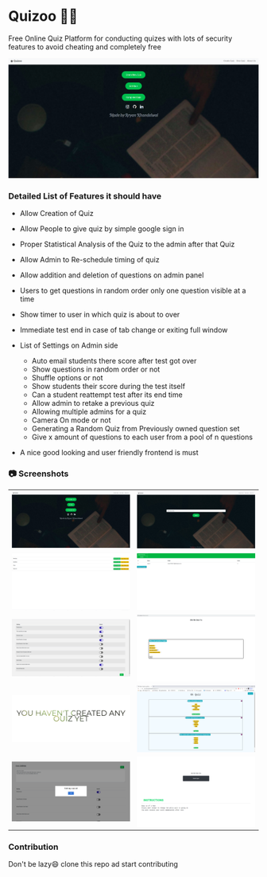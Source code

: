 # Quizoo :green_book::closed_book:
Free Online Quiz Platform for conducting quizes with lots of security features to avoid cheating and completely free   

<img src="ReadmeAssets/1.png">
</img>    
      

### Detailed List of Features it should have 
* Allow Creation of Quiz
* Allow People to give quiz by simple google sign in
* Proper Statistical Analysis of the Quiz to the admin after that Quiz
* Allow Admin to Re-schedule timing of quiz
* Allow addition and deletion of questions on admin panel
* Users to get questions in random order only one question visible at a time
* Show timer to user in which quiz is about to over
* Immediate test end in case of tab change or exiting full window
* List of Settings on Admin side
  * Auto email students there score after test got over
  * Show questions in random order or not
  * Shuffle options or not
  * Show students their score during the test itself
  * Can a student reattempt test after its end time
  * Allow admin to retake a previous quiz
  * Allowing multiple admins for a quiz
  * Camera On mode or not
  * Generating a Random Quiz from Previously owned question set 
  * Give x amount of questions to each user from a pool of n questions

 * A nice good looking and user friendly frontend is must
 
### :camera: Screenshots
<table>
<tr>
<td>
<kbd>
<img src="ReadmeAssets/1.png">
</kbd>
</td>
<td>
<kbd>
<img src="ReadmeAssets/2.png">
</kbd>
</td>
</tr>
<tr>
<td>
<kbd>
<img src="ReadmeAssets/3.png">
</kbd>
</td>
<td>
<kbd>
<img src="ReadmeAssets/4.png">
</kbd>
</td>
</tr>
<tr>
<td>
<kbd>
<img src="ReadmeAssets/5.png">
</kbd>
</td>
<td>
<kbd>
<img src="ReadmeAssets/6.png">
</kbd>
</td>
</tr>
<tr>
<td>
<kbd>
<img src="ReadmeAssets/7.png">
</kbd>
</td>
<td>
<kbd>
<img src="ReadmeAssets/8.png">
</kbd>
</td>
</tr>
<tr>
<td>
<kbd>
<img src="ReadmeAssets/9.png">
</kbd>
</td>
<td>
<kbd>
<img src="ReadmeAssets/10.png">
</kbd>
</td>
</tr>
</table>


### Contribution
Don't be lazy:smile: clone this repo ad start contributing

